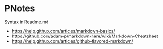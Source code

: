 PNotes
======
Syntax in Readme.md
- https://help.github.com/articles/markdown-basics/
- https://github.com/adam-p/markdown-here/wiki/Markdown-Cheatsheet
- https://help.github.com/articles/github-flavored-markdown/
